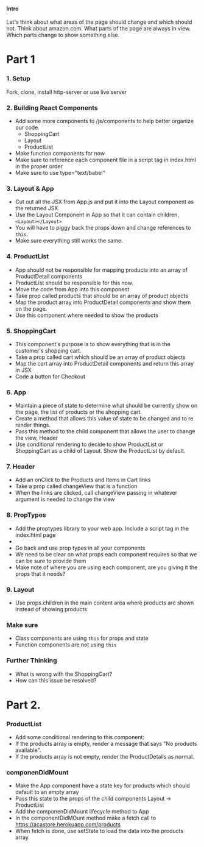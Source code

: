 
#### Intro
Let's think about what areas of the page should change and which should not. Think about amazon.com. What parts of the page are always in view. Which parts change to show something else.

# Part 1

### 1. Setup
Fork, clone, install http-server or use live server

### 2. Building React Components
 * Add some more components to /js/components to help better organize our code.
   * ShoppingCart
   * Layout
   * ProductList
* Make function components for now
* Make sure to reference each component file in a script tag in index.html in the proper order
* Make sure to use type="text/babel"

### 3. Layout & App
* Cut out all the JSX from App.js and put it into the Layout component as the returned JSX.
* Use the Layout Component in App so that it can contain children, `<Layout></Layout>`
* You will have to piggy back the props down and change references to `this`.
* Make sure everything still works the same.

### 4. ProductList
* App should not be responsible for mapping products into an array of ProductDetail components
* ProductList should be responsible for this now.
* Move the code from App into this component
* Take prop called products that should be an array of product objects
* Map the product array into ProductDetail components and show them on the page.
* Use this component where needed to show the products

### 5. ShoppingCart
* This component's purpose is to show everything that is in the customer's shopping cart.
* Take a prop called cart which should be an array of product objects
* Map the cart array into ProductDetail components and return this array in JSX
* Code a button for Checkout

### 6. App
* Maintain a piece of state to determine what should be currently show on the page, the list of products or the shopping cart.
* Create a method that allows this value of state to be changed and to re render things.
* Pass this method to the child component that allows the user to change the view, Header
* Use conditional rendering to decide to show ProductList or ShoppingCart as a child of Layout. Show the ProductList by default.

### 7. Header
* Add an onClick to the Products and Items in Cart links
* Take a prop called changeView that is a function
* When the links are clicked, call changeView passing in whatever argument is needed to change the view



### 8. PropTypes
* Add the proptypes library to your web app. Include a script tag in the index.html page
* <script src="https://cdnjs.cloudflare.com/ajax/libs/prop-types/15.7.2/prop-types.min.js"></script>
* Go back and use prop types in all your components
* We need to be clear on what props each component requires so that we can be sure to provide them
* Make note of where you are using each component, are you giving it the props that it needs?


### 9. Layout
* Use props.children in the main content area where products are shown instead of showing products

### Make sure
* Class components are using `this` for props and state
* Function components are not using `this`

### Further Thinking
* What is wrong with the ShoppingCart?
* How can this issue be resolved?

# Part 2. 
### ProductList
* Add some conditional rendering to this component:
* If the products array is empty, render a message that says "No products available".
* If the products array is not empty, render the ProductDetails as normal.

### componenDidMount
* Make the App component have a state key for products which should default to an empty array
* Pass this state to the props of the child components Layout -> ProductList
* Add the componenDidMount lifecycle method to App
* In the componentDidMOunt method make a fetch call to https://acastore.herokuapp.com/products
* When fetch is done, use setState to load the data into the products array.





